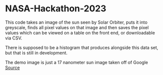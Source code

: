 # NASA-Hackathon-2023

This code takes an image of the sun seen by Solar Orbiter, puts it into greyscale, finds all pixel values on that image and then saves the pixel values which can be viewed on a table on the front end, or downloadable via CSV. 

There is supposed to be a histogram that produces alongside this data set, but that is still in development. 

The demo image is just a 17 nanometer sun image taken off of Google
[Source](https://www.esa.int/ESA_Multimedia/Images/2022/03/The_Sun_in_high_resolution)
